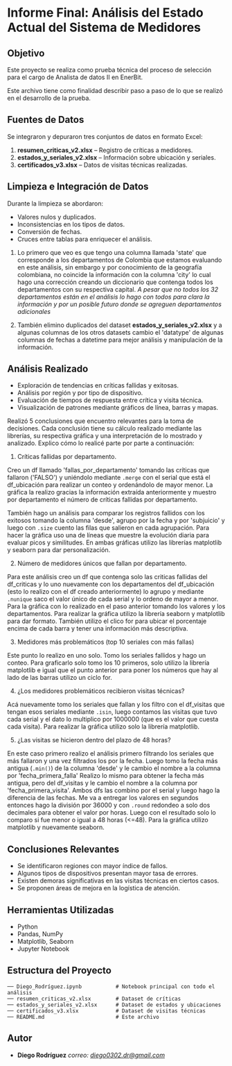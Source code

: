 # Informe Final: Análisis del Estado Actual del Sistema de Medidores

## Objetivo

Este proyecto se realiza como prueba técnica del proceso de selección para el cargo de Analista de datos II en EnerBit.

Este archivo tiene como finalidad describir paso a paso de lo que se realizó en el desarrollo de la prueba.

## Fuentes de Datos

Se integraron y depuraron tres conjuntos de datos en formato Excel:

1. **resumen_criticas_v2.xlsx** – Registro de críticas a medidores.
2. **estados_y_seriales_v2.xlsx** – Información sobre ubicación y seriales.
3. **certificados_v3.xlsx** – Datos de visitas técnicas realizadas.

## Limpieza e Integración de Datos

Durante la limpieza se abordaron:

- Valores nulos y duplicados.
- Inconsistencias en los tipos de datos.
- Conversión de fechas.
- Cruces entre tablas para enriquecer el análisis.

1. Lo primero que veo es que tengo una columna llamada 'state' que corresponde a los departamentos de Colombia que estamos evaluando en este análisis, sin embargo y por conocimiento de la geografía colombiana, no coincide la información con la columna 'city' lo cual hago una corrección creando un diccionario que contenga todos los departamentos con su respectiva capital. *A pesar que no todos los 32 departamentos están en el análisis lo hago con todos para clara la información y por un posible futuro donde se agreguen departamentos adicionales*

2. También elimino duplicados del dataset **estados_y_seriales_v2.xlsx** y a algunas columnas de los otros datasets cambio el 'datatype' de algunas columnas de fechas a datetime para mejor análisis y manipulación de la información.



## Análisis Realizado

- Exploración de tendencias en críticas fallidas y exitosas.
- Análisis por región y por tipo de dispositivo.
- Evaluación de tiempos de respuesta entre crítica y visita técnica.
- Visualización de patrones mediante gráficos de línea, barras y mapas.

Realizó 5 conclusiones que encuentro relevantes para la toma de decisiones. Cada conclusión tiene su cálculo realizado mediante las librerías, su respectiva gráfica y una interpretación de lo mostrado y analizado. Explico cómo lo realicé parte por parte a continuación:

1. Críticas fallidas por departamento.

Creo un df llamado 'fallas_por_departamento' tomando las críticas que fallaron ('FALSO') y uniéndolo mediante `.merge` con el serial que está el df_ubicación para realizar un conteo y ordenándolo de mayor menor.
La gráfica la realizo gracias la información extraída anteriormente y muestro por departamento el número de críticas fallidas por departamento.

También hago un análisis para comparar los registros fallidos con los exitosos tomando la columna 'desde', agrupo por la fecha y por 'subjuicio' y luego con `.size` cuento las filas que salieron en cada agrupación.
Para hacer la gráfica uso una de líneas que muestre la evolución diaria para evaluar picos y similitudes.
En ambas gráficas utilizo las librerías matplotlib y seaborn para dar personalización.

2. Número de medidores únicos que fallan por departamento.

Para este análisis creo un df que contenga solo las criticas fallidas del df_criticas y lo uno nuevamente con los departamentos del df_ubicación (esto lo realizo con el df creado anteriormente) lo agrupo y mediante `.nunique` saco el valor único de cada serial y lo ordeno de mayor a menor.
Para la gráfica con lo realizado en el paso anterior tomando los valores y los departamentos.
Para realizar la gráfica utilizo la librería seaborn y matplotlib para dar formato. También utilizo el clico for para ubicar el porcentaje encima de cada barra y tener una información más descriptiva.

3. Medidores más problemáticos (top 10 seriales con más fallas)

Este punto lo realizo en uno solo. Tomo los seriales fallidos y hago un conteo. Para graficarlo solo tomo los 10 primeros, solo utilizo la librería matplotlib e igual que el punto anterior para poner los números que hay al lado de las barras utilizo un ciclo for.

4. ¿Los medidores problemáticos recibieron visitas técnicas?

Acá nuevamente tomo los seriales que fallan y los filtro con el df_visitas que tengan esos seriales mediante `.isin`, luego contamos las visitas que tuvo cada serial y el dato lo multiplico por 1000000 (que es el valor que cuesta cada visita).
Para realizar la gráfica utilizo solo la librería matplotlib.

5. ¿Las visitas se hicieron dentro del plazo de 48 horas?

En este caso primero realizo el análisis primero filtrando los seriales que más fallaron y una vez filtrados los por la fecha. Luego tomo la fecha más antigua (`.min()`) de la columna 'desde' y le cambio el nombre a la columna por 'fecha_primera_falla'
Realizo lo mismo para obtener la fecha más antigua, pero del df_visitas y le cambio el nombre a la columna por 'fecha_primera_visita'.
Ambos dfs las combino por el serial y luego hago la diferencia de las fechas. Me va a entregar los valores en segundos entonces hago la división por 36000 y con `.round` redondeo a solo dos decimales para obtener el valor por horas.
Luego con el resultado solo lo comparo si fue menor o igual a 48 horas (<=48).
Para la gráfica utilizo matplotlib y nuevamente seaborn.




## Conclusiones Relevantes

- Se identificaron regiones con mayor índice de fallos.
- Algunos tipos de dispositivos presentan mayor tasa de errores.
- Existen demoras significativas en las visitas técnicas en ciertos casos.
- Se proponen áreas de mejora en la logística de atención.

## Herramientas Utilizadas

- Python
- Pandas, NumPy
- Matplotlib, Seaborn
- Jupyter Notebook

## Estructura del Proyecto

```
── Diego_Rodríguez.ipynb           # Notebook principal con todo el análisis
── resumen_criticas_v2.xlsx        # Dataset de críticas
── estados_y_seriales_v2.xlsx      # Dataset de estados y ubicaciones
── certificados_v3.xlsx            # Dataset de visitas técnicas
── README.md                       # Este archivo
```

##  Autor

- **Diego Rodríguez**  *correo: diego0302.dr@gmail.com*